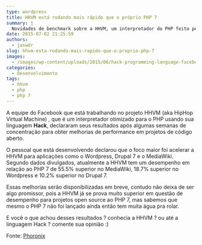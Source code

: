 ```yaml
---
type: wordpress
title: HHVM está rodando mais rápido que o próprio PHP 7
summary: |
  Novidades de benchmark sobre a HHVM, um interpretador do PHP feito pela equipe Facebook mostram resultados promissores.
date: 2015-07-02 21:25:59
authors:
  - jaswdr
slug: hhvm-esta-rodando-mais-rapido-que-o-proprio-php-7
images:
  - /images/wp-content/uploads/2015/06/hack-programming-language-facebook-code1.png
categories:
  - Desenvolvimento
tags:
  - hhvm
  - php
  - php 7
---
```


<span id="spelling-correction" class="gt-spell-correct-message">A</span> <span class="hps">equipe do Facebook</span> <span class="hps">que está trabalhando no projeto</span> <span class="hps">HHVM (aka HipHop Virtual Machine) ,</span> que é um interpretador <span class="hps">otimizado</span> para o <span class="hps">PHP</span> <span class="hps">usando sua linguagem <strong>Hack</strong>, declararam seus resultados após algumas semanas de concentração para obter melhorias de performance em projetos de código aberto.</span>

<!--more-->

O pessoal que está desenvolvendo declarou que o foco maior foi acelerar a HHVM para aplicações como o Wordpress, Drupal 7 e o MediaWiki. Segundo dados divulgados, atualmente a HHVM tem um desempenho em relação ao PHP 7 de 55.5% superior no MediaWiki, 18.7% superior no Wordpress e 10.2% superior no Drupal 7.

Essas melhorias serão disponibilizadas em breve, contudo não deixa de ser algo promissor, pois a HHVM já se prova muito superior em questão de desempenho para projetos open source ao PHP 7, mas sabemos que mesmo o PHP 7 não foi lançado ainda então tem muita água pra rolar.

E você o que achou desses resultados ? conhecia a HHVM ? ou até a linguagem Hack ? comente sua opinião :)

Fonte: <a href="https://www.phoronix.com/scan.php?page=news_item&amp;px=HHVM-Lockdown-Perf-PHP7" target="_blank">Phoronix</a>

&nbsp;
